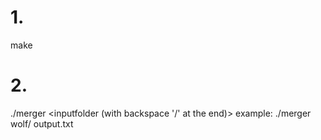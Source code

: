 # 1.
  make

# 2.
  ./merger <inputfolder (with backspace '/' at the end)>
  example: ./merger wolf/ output.txt
